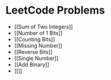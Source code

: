 # LeetCode Problems
- [[Sum of Two Integers]]
- [[Number of 1 Bits]]
- [[Counting Bits]]
- [[Missing Number]]
- [[Reverse Bits]]
- [[Single Number]]
- [[Add Binary]]
- [[]]